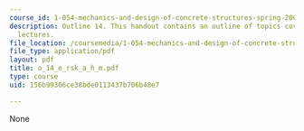 ```yaml
---
course_id: 1-054-mechanics-and-design-of-concrete-structures-spring-2004
description: Outline 14. This handout contains an outline of topics covered in course
  lectures.
file_location: /coursemedia/1-054-mechanics-and-design-of-concrete-structures-spring-2004/156b99306ce38bde0113437b706b48e7_o_14_e_rsk_a_h_m.pdf
file_type: application/pdf
layout: pdf
title: o_14_e_rsk_a_h_m.pdf
type: course
uid: 156b99306ce38bde0113437b706b48e7

---
```

None